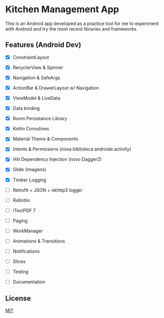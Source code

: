 # Kitchen Management App

This is an Android app developed as a practice tool for me to experiment with Android and try the most recent libraries and frameworks.

## Features (Android Dev)

- [X] ConstraintLayout
- [X] RecyclerView & Spinner
- [X] Navigation & SafeArgs
- [X] ActionBar & DrawerLayout w/ Navigation
- [X] ViewModel & LiveData
- [X] Data binding
- [X] Room Persistance Library
- [X] Kotlin Coroutines
- [X] Material Theme & Components
- [X] Intents & Permissions (nova biblioteca androidx.activity)
- [X] Hilt Dependency Injection (novo Dagger2)
- [X] Glide (imagens)
- [X] Timber Logging
- [ ] Retrofit + JSON + okhttp3 logger
- [ ] RxKotlin
- [ ] iTextPDF 7
- [ ] Paging
- [ ] WorkManager
- [ ] Animations & Transitions
- [ ] Notifications
- [ ] Slices
- [ ] Testing
- [ ] Documentation


## License
[MIT](https://choosealicense.com/licenses/mit/)
